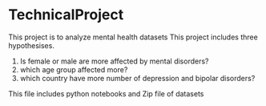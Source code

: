 # TechnicalProject
This project is to analyze mental health datasets
This project includes three hypothesises. 
1) Is female or male are more affected by mental disorders?
2) which age group affected more?
3) which country have more number of depression and bipolar disorders?


This file includes python notebooks and Zip file of datasets


